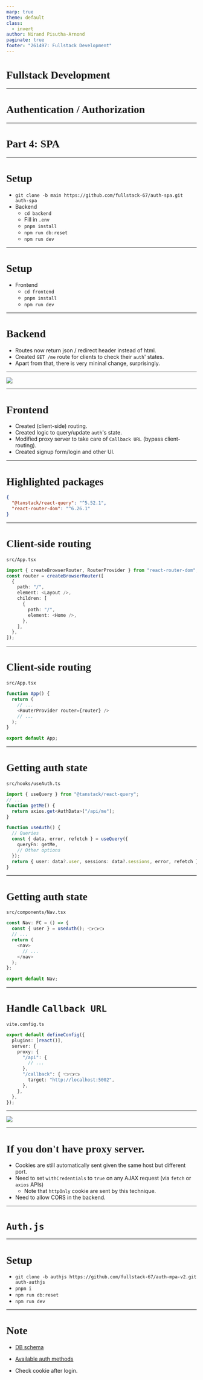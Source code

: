 ```yaml
---
marp: true
theme: default
class:
  - invert
author: Nirand Pisutha-Arnond
paginate: true
footer: "261497: Fullstack Development"
---
```


<style>
@import url('https://fonts.googleapis.com/css2?family=Prompt:ital,wght@0,100;0,300;0,400;0,700;1,100;1,300;1,400;1,700&display=swap');

    :root {
    font-family: Prompt;
    --hl-color: #D57E7E;
}
h1 {
  font-family: Prompt
}
</style>

# Fullstack Development

---

# Authentication / Authorization

---

# Part 4: SPA

---

# Setup

- `git clone -b main https://github.com/fullstack-67/auth-spa.git auth-spa`
- Backend
  - `cd backend`
  - Fill in `.env`
  - `pnpm install`
  - `npm run db:reset`
  - `npm run dev`

---

# Setup

- Frontend
  - `cd frontend`
  - `pnpm install`
  - `npm run dev`

---

# Backend

- Routes now return json / redirect header instead of html.
- Created `GET /me` route for clients to check their `auth`' states.
- Apart from that, there is very mininal change, surprisingly.

---

![](./img/diff.png)

---

# Frontend

- Created (client-side) routing.
- Created logic to query/update `auth`'s state.
- Modified proxy server to take care of `Callback URL` (bypass client-routing).
- Created signup form/login and other UI.

---

# Highlighted packages

```json
{
  "@tanstack/react-query": "^5.52.1",
  "react-router-dom": "^6.26.1"
}
```

---

# Client-side routing

`src/App.tsx`

```ts
import { createBrowserRouter, RouterProvider } from "react-router-dom";
const router = createBrowserRouter([
  {
    path: "/",
    element: <Layout />,
    children: [
      {
        path: "/",
        element: <Home />,
      },
    ],
  },
]);
```

---

# Client-side routing

`src/App.tsx`

```ts
function App() {
  return (
    // ...
    <RouterProvider router={router} />
    // ...
  );
}

export default App;
```

---

# Getting auth state

`src/hooks/useAuth.ts`

```ts
import { useQuery } from "@tanstack/react-query";
// ...
function getMe() {
  return axios.get<AuthData>("/api/me");
}

function useAuth() {
  // Queries
  const { data, error, refetch } = useQuery({
    queryFn: getMe,
    // Other options
  });
  return { user: data?.user, sessions: data?.sessions, error, refetch };
}
```

---

# Getting auth state

`src/components/Nav.tsx`

```ts
const Nav: FC = () => {
  const { user } = useAuth(); 👈👈👈
  // ...
  return (
    <nav>
      // ...
    </nav>
  );
};

export default Nav;
```

---

# Handle `Callback URL`

`vite.config.ts`

```ts
export default defineConfig({
  plugins: [react()],
  server: {
    proxy: {
      "/api": {
        // ...
      },
      "/callback": { 👈👈👈
        target: "http://localhost:5002",
      },
    },
  },
});
```

---

![](./img/proxy.png)

---

# If you don't have proxy server.

- Cookies are still automatically sent given the same host but different port.
- Need to set `withCredentials` to `true` on any AJAX request (via `fetch` or `axios` APIs)
  - Note that `httpOnly` cookie are sent by this technique.
- Need to allow CORS in the backend.

---

# `Auth.js`

---

# Setup

- `git clone -b authjs https://github.com/fullstack-67/auth-mpa-v2.git auth-authjs`
- `pnpm i`
- `npm run db:reset`
- `npm run dev`

---

# Note

- [DB schema](https://authjs.dev/getting-started/adapters/drizzle?_gl=1*aer0k3*_gcl_au*MTQxODkwNzI3Ny4xNzIyODQyNjk1#schemas)

- [Available auth methods](https://authjs.dev/getting-started/authentication)

- Check cookie after login.
